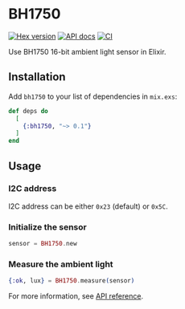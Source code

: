 # BH1750

[![Hex version](https://img.shields.io/hexpm/v/bh1750.svg 'Hex version')](https://hex.pm/packages/bh1750)
[![API docs](https://img.shields.io/hexpm/v/bh1750.svg?label=docs 'API docs')](https://hexdocs.pm/bh1750)
[![CI](https://github.com/mnishiguchi/bh1750/actions/workflows/ci.yml/badge.svg)](https://github.com/mnishiguchi/bh1750/actions/workflows/ci.yml)

Use BH1750 16-bit ambient light sensor in Elixir.

## Installation

Add `bh1750` to your list of dependencies in `mix.exs`:

```elixir
def deps do
  [
    {:bh1750, "~> 0.1"}
  ]
end
```

## Usage
### I2C address

I2C address can be either `0x23` (default) or `0x5C`.

### Initialize the sensor

```elixir
sensor = BH1750.new
```

### Measure the ambient light

```elixir
{:ok, lux} = BH1750.measure(sensor)
```

For more information, see [API reference](https://hexdocs.pm/bh1750/api-reference.html).
